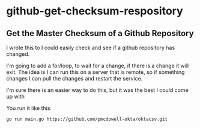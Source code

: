 # github-get-checksum-respository

## Get the Master Checksum of a Github Repository

I wrote this to I could easily check and see if a github repository has changed.

I'm going to add a for/loop, to wait for a change, if there is a change it will
exit. The idea is I can run this on a server that is remote, so if something
changes I can pull the changes and restart the service.

I'm sure there is an easier way to do this, but it was the best I could come up with

You run it like this:

`go run main.go https://github.com/pmcdowell-okta/oktacsv.git`
